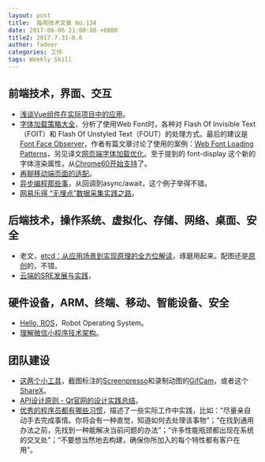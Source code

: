 ```yaml
---
layout: post
title:  每周技术文章 No.134
date: 2017-08-06 21:00:00 +0800
title2: 2017.7.31-8.6
author: fadeer
categories: 工作
tags: Weekly Skill
---
```


前端技术，界面、交互
----
* [浅谈Vue组件在实际项目中的应用](http://jdc.jd.com/archives/4301)。
* [字体加载策略大全](https://www.w3cplus.com/css/comprehensive-webfonts.html)，分析了使用Web Font时，各种对 Flash Of Invisible Text（FOIT）和 Flash Of Unstyled Text（FOUT）的处理方式。最后的建议是[Font Face Observer](https://github.com/bramstein/fontfaceobserver)，作者有篇文章讨论了使用的案例：[Web Font Loading Patterns](https://www.bramstein.com/writing/web-font-loading-patterns.html)，另见译文[网页端字体加载优化](https://github.com/xitu/gold-miner/blob/master/TODO/web-font-loading-patterns.md)。至于提到的 font-display 这个新的字体渲染属性，从[Chrome60开始支持](https://mp.weixin.qq.com/s/Z_AevQB0_PtANBuxC_gGYQ)了。
* [再聊移动端页面的适配](http://www.w3cplus.com/css/vw-for-layout.html)。
* [异步编程那些事](http://yanhaijing.com/javascript/2017/08/02/talk-async/)，从回调到async/await，这个例子举得不错。
* [网易乐得 “无埋点”数据采集实践之路](http://www.infoq.com/cn/presentations/netease-happy-to-no-burial-point-data-collection-practice-road)。

后端技术，操作系统、虚拟化、存储、网络、桌面、安全
----
* 老文，[etcd：从应用场景到实现原理的全方位解读](http://www.infoq.com/cn/articles/etcd-interpretation-application-scenario-implement-principle)，琢磨用起来。配图还是[原创](http://www.sel.zju.edu.cn/?p=523)的，不错。
* [云端的SRE发展与实践](https://tech.meituan.com/meituanyun_sre.html)，

硬件设备，ARM、终端、移动、智能设备、安全
----
* [Hello, ROS](http://tonybai.com/2017/08/01/hello-ros/)，Robot Operating System。
* [理解微信小程序技术架构](https://segmentfault.com/a/1190000010506405)。

团队建设
----
* [这两个小工具](https://segmentfault.com/a/1190000010496908)，截图标注的[Screenpresso](https://www.screenpresso.com/)和录制动图的[GifCam](http://blog.bahraniapps.com/gifcam/)，或者这个[ShareX](https://segmentfault.com/a/1190000010514785)。
* [API设计原则 - Qt官网的设计实践总结](https://github.com/oldratlee/translations/blob/master/api-design-principles-from-qt/README.md)。
* [优秀的程序员都有哪些习惯](http://blog.jobbole.com/112067/)，描述了一些实际工作中实践，比如：“尽量亲自动手去完成事情。你将会有一种直觉，知道如何去处理该事物”；“在找到通用办法之前，先找到一种能解决当前问题的办法”；“许多性能瓶颈都出现在系统的交叉处”；“不要想当然地去构建，确保你所加入的每个特性都有客户在用”。


